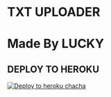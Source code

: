 # TXT UPLOADER

# Made By LUCKY


## DEPLOY TO HEROKU


[![Deploy to heroku chacha](https://www.herokucdn.com/deploy/button.svg)](https://dashboard.heroku.com/new?template=https://github.com/gurukalesh1/TigerRespiratory)
